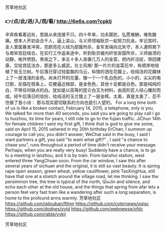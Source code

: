 
芳草地社区




### 👉/点/此/进/入/观/看/ http://6e6s.com?cpklj




辛弃疾看着远处，思路从来连接不只。四十年来，功夫蹉跎，弘愿难酬，难免酸痛。想本人开初会合千人，逼上梁山，与义师领袖耿京一起努力抗金。牢记其时，金人里面暴发冲突，完颜亮在火线为部属所杀，金军发端向北失守，本人遵照南下与南宋宫廷结合。在实行工作返来途中，听到耿京被内奸张安国所杀，义师崩溃的动静，格外愤怒。黑夜之下，率五十多人突袭几万人的金营，把内奸活捉，带回建康，交给宫廷法办，那是多么威武，壮士风格!
那一片片的韭菜花中，有顺序地培植了些玉兰树。午后落日穿过轻盈飘的乌云，纵情的洒在花瓣上，给纯洁的花瓣抹上了一层浅浅的金色。尚未打开的花蕾，像一个一个乳白色的，小小的，尖尖的电灯胆，反插在枝条上。花梗逼近根部，是金色色，其他十足都是白色。那是纯纯的白，不带任何缺点的白。犹如是以高等的昆仑白玉为材料，由高阶匠人经心雕刻而成。经午后落日的妆扮，给纯洁的玉兰镀上了一层金辉。太美，真是太美了，忍不住做了首小诗：
那与现实密切联系的方向也是引人望的。
For a long time both of us is like a broken contact, February 14, 2015, a telephone, only is you.
We talked for more than 40 seconds, you said you are going to play call I go to huizhou, its time for years, I still ride to go to the fujian traffic.
JiChun 14th for female children I sent my first gift, I think that is god to give me some, said on April 15, 2015 ushered in my 20th birthday ErChan, I summon up courage to call you, you didn't answer, WeChat said in the busy, I said I want partners a gift, you said "to want what gift?"
, I said "a chance to chase you", runs throughout a period of time didn't receive your message.
Perhaps, when you are really very busy!
Suddenly have a chance, is to go to a meeting in lanzhou, and it is by train.
From tianshui station, west entered three YangChuan soon.
From the car window, I saw this after several years of sichuan and the original, it is still so vast beauty.
It is spring rape open season, green wheat, yellow cauliflower, pink TaoXingHua, still have that one at a stretch around the village road, let me thinking.
I saw the persimmon tree, the tree is typical of the north, QiuJin and silence, and echo each other at the old house, and the things that spring from afar lets a person feel very fast train like a wandering after such a long separation, is home to the profound arms warmly.
芳草地社区 https://github.com/qdouban/ftlmn
https://github.com/coternews/oqisc
https://github.com/dodnes/svtd
https://github.com/webnewse/ofdc
https://github.com/rabte/vykji





芳草地社区
